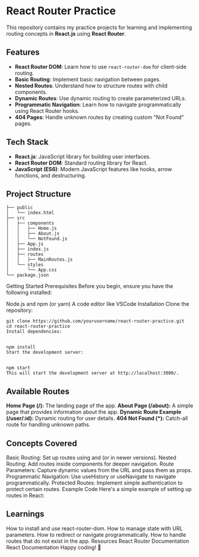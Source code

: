 # React Router Practice

This repository contains my practice projects for learning and implementing routing concepts in **React.js** using **React Router**.

## Features

- **React Router DOM**: Learn how to use `react-router-dom` for client-side routing.
- **Basic Routing**: Implement basic navigation between pages.
- **Nested Routes**: Understand how to structure routes with child components.
- **Dynamic Routes**: Use dynamic routing to create parameterized URLs.
- **Programmatic Navigation**: Learn how to navigate programmatically using React Router hooks.
- **404 Pages**: Handle unknown routes by creating custom "Not Found" pages.

## Tech Stack

- **React.js**: JavaScript library for building user interfaces.
- **React Router DOM**: Standard routing library for React.
- **JavaScript (ES6)**: Modern JavaScript features like hooks, arrow functions, and destructuring.

## Project Structure

    ├── public
    │   └── index.html
    ├── src
    │   ├── components
    │   │   ├── Home.js
    │   │   ├── About.js
    │   │   └── NotFound.js
    │   ├── App.js
    │   ├── index.js
    │   ├── routes
    │   │   ├── MainRoutes.js
    │   └── styles
    │       └── App.css
    └── package.json

Getting Started
Prerequisites
Before you begin, ensure you have the following installed:

Node.js and npm (or yarn)
A code editor like VSCode
Installation
Clone the repository:


    git clone https://github.com/yourusername/react-router-practice.git
    cd react-router-practice
    Install dependencies:
    
    
    npm install
    Start the development server:
    
    
    npm start
    This will start the development server at http://localhost:3000/.

## Available Routes
**Home Page (/):** The landing page of the app.
**About Page (/about):** A simple page that provides information about the app.
**Dynamic Route Example (/user/:id):** Dynamic routing for user details.
**404 Not Found (*):** Catch-all route for handling unknown paths.

## Concepts Covered
Basic Routing: Set up routes using <Route> and <Switch> (or <Routes> in newer versions).
Nested Routing: Add routes inside components for deeper navigation.
Route Parameters: Capture dynamic values from the URL and pass them as props.
Programmatic Navigation: Use useHistory or useNavigate to navigate programmatically.
Protected Routes: Implement simple authentication to protect certain routes.
Example Code
Here's a simple example of setting up routes in React:


## Learnings
How to install and use react-router-dom.
How to manage state with URL parameters.
How to redirect or navigate programmatically.
How to handle routes that do not exist in the app.
Resources
React Router Documentation
React Documentation
Happy coding! 🎉
